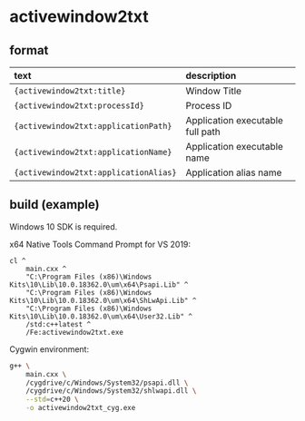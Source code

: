 # activewindow2txt

## format

| text                                  | description                      |
|:--------------------------------------|:---------------------------------|
| `{activewindow2txt:title}`            | Window Title                     |
| `{activewindow2txt:processId}`        | Process ID                       |
| `{activewindow2txt:applicationPath}`  | Application executable full path |
| `{activewindow2txt:applicationName}`  | Application executable name      |
| `{activewindow2txt:applicationAlias}` | Application alias name           |

## build (example)

Windows 10 SDK is required.


x64 Native Tools Command Prompt for VS 2019:

```
cl ^
	main.cxx ^
	"C:\Program Files (x86)\Windows Kits\10\Lib\10.0.18362.0\um\x64\Psapi.Lib" ^
	"C:\Program Files (x86)\Windows Kits\10\Lib\10.0.18362.0\um\x64\ShLwApi.Lib" ^
	"C:\Program Files (x86)\Windows Kits\10\Lib\10.0.18362.0\um\x64\User32.Lib" ^
	/std:c++latest ^
	/Fe:activewindow2txt.exe
```


Cygwin environment:

```bash
g++ \
	main.cxx \
	/cygdrive/c/Windows/System32/psapi.dll \
	/cygdrive/c/Windows/System32/shlwapi.dll \
	--std=c++20 \
	-o activewindow2txt_cyg.exe
```

